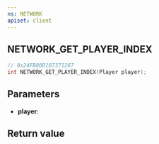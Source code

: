 ```yaml
---
ns: NETWORK
apiset: client
---
```

## NETWORK_GET_PLAYER_INDEX

```c
// 0x24FB80D107371267
int NETWORK_GET_PLAYER_INDEX(Player player);
```


## Parameters
* **player**:

## Return value

